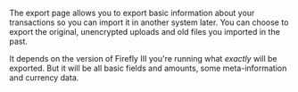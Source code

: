 The export page allows you to export basic information about your transactions so you can import it in another system later. You can choose to export the original, unencrypted uploads and old files you imported in the past.

It depends on the version of Firefly III you're running what _exactly_ will be exported. But it will be all basic fields and amounts, some meta-information and currency data.